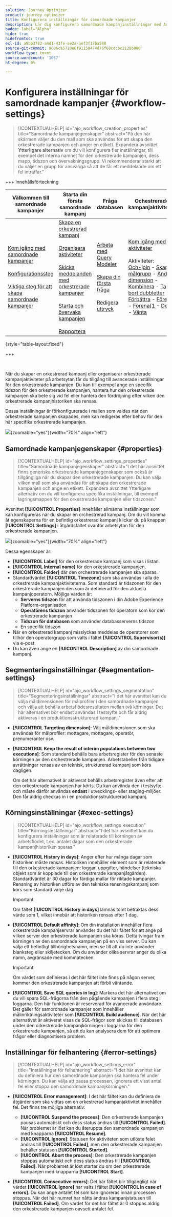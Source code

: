 ```yaml
---
solution: Journey Optimizer
product: journey optimizer
title: Konfigurera inställningar för samordnade kampanjer
description: Lär dig konfigurera samordnade kampanjinställningar med Adobe Journey Optimizer
badge: label="Alpha"
hide: true
hidefromtoc: true
exl-id: a9bb3782-a4d1-43fe-ae2a-aef3f17ba588
source-git-commit: 9606ca5710e6f91159474d76f68cdcbc2128b000
workflow-type: tm+mt
source-wordcount: '1057'
ht-degree: 0%

---
```


# Konfigurera inställningar för samordnade kampanjer {#workflow-settings}

>[!CONTEXTUALHELP]
>id="ajo_workflow_creation_properties"
>title="Samordnade kampanjegenskaper"
>abstract="På den här skärmen väljer du den mall som ska användas för att skapa den orkestrerade kampanjen och anger en etikett. Expandera avsnittet **Ytterligare alternativ** om du vill konfigurera fler inställningar, till exempel det interna namnet för den orkestrerade kampanjen, dess mapp, tidszon och övervakningsgrupp. Vi rekommenderar starkt att du väljer en grupp för ansvariga så att de får ett meddelande om ett fel inträffar."

+++ Innehållsförteckning

| Välkommen till samordnade kampanjer | Starta din första samordnade kampanj | Fråga databasen | Ochestrerade kampanjaktiviteter |
|---|---|---|---|
| [Kom igång med samordnade kampanjer](gs-orchestrated-campaigns.md)<br/><br/>[Konfigurationssteg](configuration-steps.md)<br/><br/>[Viktiga steg för att skapa samordnade kampanjer](gs-campaign-creation.md) | [Skapa en orkestrerad kampanj](create-orchestrated-campaign.md)<br/><br/>[Organisera aktiviteter](orchestrate-activities.md)<br/><br/>[Skicka meddelanden med orkestrerade kampanjer](send-messages.md)<br/><br/>[Starta och övervaka kampanjen](start-monitor-campaigns.md)<br/><br/>[Rapportera](reporting-campaigns.md) | [Arbeta med Query Modeler](orchestrated-query-modeler.md)<br/><br/>[Skapa din första fråga](build-query.md)<br/><br/>[Redigera uttryck](edit-expressions.md) | [Kom igång med aktiviteter](activities/about-activities.md)<br/><br/>Aktiviteter:<br/>[Och-join](activities/and-join.md) - [Skapa målgrupp](activities/build-audience.md) - [Ändra dimension](activities/change-dimension.md) - [Kombinera](activities/combine.md) - [Ta bort dubbletter](activities/deduplication.md) - [Förbättra](activities/enrichment.md) - [Förena](activities/fork.md) - [Förena{1 ](activities/reconciliation.md) - [Dela](activities/split.md) - [Vänta](activities/wait.md) |

{style="table-layout:fixed"}

+++

<br/>

När du skapar en orkestrerad kampanj eller organiserar orkestrerade kampanjaktiviteter på arbetsytan får du tillgång till avancerade inställningar för den orkestrerade kampanjen. Du kan till exempel ange en specifik tidszon för den orkestrerade kampanjen, hantera hur den orkestrerade kampanjen ska bete sig vid fel eller hantera den fördröjning efter vilken den orkestrerade kampanjhistoriken ska rensas.

Dessa inställningar är förkonfigurerade i mallen som valdes när den orkestrerade kampanjen skapades, men kan redigeras efter behov för den här specifika orkestrerade kampanjen.

![](assets/workflow-settings-button.png){zoomable="yes"}{width="70%" align="left"}

## Samordnade kampanjegenskaper {#properties}

>[!CONTEXTUALHELP]
>id="ajo_workflow_settings_properties"
>title="Samordnade kampanjegenskaper"
>abstract="I det här avsnittet finns generiska orkestrerade kampanjegenskaper som också är tillgängliga när du skapar den orkestrerade kampanjen. Du kan välja vilken mall som ska användas för att skapa den orkestrerade kampanjen och ange en etikett. Expandera avsnittet Ytterligare alternativ om du vill konfigurera specifika inställningar, till exempel lagringsmappen för den orkestrerade kampanjen eller tidszonen."

Avsnittet **[!UICONTROL Properties]** innehåller allmänna inställningar som kan konfigureras när du skapar en orchestrerad kampanj. Om du vill komma åt egenskaperna för en befintlig orkestrerad kampanj klickar du på knappen **[!UICONTROL Settings]** i åtgärdsfältet ovanför arbetsytan för den orkestrerade kampanjen.


![](assets/workflow-settings.png){zoomable="yes"}{width="70%" align="left"}


Dessa egenskaper är:

* **[!UICONTROL Label]** för den orkestrerade kampanj som visas i listan.
* **[!UICONTROL Internal name]** för den orkestrerade kampanjen.
* **[!UICONTROL Folder]** där den orchestrerade kampanjen ska sparas.
* Standardvärdet **[!UICONTROL Timezone]** som ska användas i alla de orkestrerade kampanjaktiviteterna. Som standard är tidszonen för den orkestrerade kampanjen den som är definierad för den aktuella kampanjoperatorn.
Möjliga värden är:
   * **Serverns tidszon** för att använda tidszonen i din Adobe Experience Platform-organisation
   * **Operatörens tidszon** använder tidszonen för operatorn som kör den orkestrerade kampanjen
   * **Tidszon för databasen** som använder databasserverns tidszon
   * En specifik tidszon
* När en orkestrerad kampanj misslyckas meddelas de operatorer som tillhör den operatorgrupp som valts i fältet **[!UICONTROL Supervisor(s)]** via e-post.
* Du kan även ange en **[!UICONTROL Description]** av din samordnade kampanj.

## Segmenteringsinställningar  {#segmentation-settings}

>[!CONTEXTUALHELP]
>id="ajo_workflow_settings_segmentation"
>title="Segmenteringsinställningar"
>abstract="I det här avsnittet kan du välja måldimensionen för målprofiler i den samordnade kampanjen och välja att behålla arbetsflödesresultaten mellan två körningar. Det här alternativet bör endast användas i testsyfte och får aldrig aktiveras i en produktionsstrukturerad kampanj."

* **[!UICONTROL Targeting dimension]**: Välj måldimensionen som ska användas för målprofiler: mottagare, mottagare, operatör, prenumeranter osv.

* **[!UICONTROL Keep the result of interim populations between two executions]**: Som standard behålls bara arbetsregister för den senaste körningen av den orchestrerade kampanjen. Arbetstabeller från tidigare avrättningar rensas av en teknisk, strukturerad kampanj som körs dagligen.

  Om det här alternativet är aktiverat behålls arbetsregister även efter att den orkestrerade kampanjen har körts. Du kan använda den i testsyfte och måste därför användas **endast** i utvecklings- eller staging-miljöer. Den får aldrig checkas in i en produktionsstrukturerad kampanj.

## Körningsinställningar  {#exec-settings}

>[!CONTEXTUALHELP]
>id="ajo_workflow_settings_execution"
>title="Körningsinställningar"
>abstract="I det här avsnittet kan du konfigurera inställningar som är relaterade till körningen av arbetsflödet, t.ex. antalet dagar som den orkestrerade kampanjhistoriken sparas."

* **[!UICONTROL History in days]**: Anger efter hur många dagar som historiken måste rensas. Historiken innehåller element som är relaterade till den orkestrerade kampanjen: loggar, uppgifter, händelser (tekniska objekt som är kopplade till den orkestrerade kampanjåtgärden). Standardvärdet är 30 dagar för färdiga mallar för riktade kampanjer. Rensning av historiken utförs av den tekniska rensningskampanj som körs som standard varje dag

  >[!IMPORTANT]
  >
  >Om fältet **[!UICONTROL History in days]** lämnas tomt betraktas dess värde som 1, vilket innebär att historiken rensas efter 1 dag.

* **[!UICONTROL Default affinity]**: Om din installation innehåller flera orkestrerade kampanjservrar använder du det här fältet för att ange på vilken server den orkestrerade kampanjen ska köras. Detta tvingar fram körningen av den samordnade kampanjen på en viss server. Du kan välja ett befintligt tillhörighetsnamn, men se till att du inte använder blanksteg eller skiljetecken. Om du använder olika servrar anger du olika namn, avgränsade med kommatecken.

  >[!IMPORTANT]
  >
  >Om värdet som definieras i det här fältet inte finns på någon server, kommer den orkestrerade kampanjen att förbli väntande.


* **[!UICONTROL Save SQL queries in log]**: Markera det här alternativet om du vill spara SQL-frågorna från den pågående kampanjen i flera steg i loggarna. Den här funktionen är reserverad för avancerade användare. Det gäller för samordnade kampanjer som innehåller målinriktningsaktiviteter som **[!UICONTROL Build audience]**. När det här alternativet är aktiverat visas de SQL-frågor som skickas till databasen under den orkestrerade kampanjkörningen i loggarna för den orkestrerade kampanjen, så att du kan analysera dem för att optimera frågor eller diagnostisera problem.

## Inställningar för felhantering  {#error-settings}

>[!CONTEXTUALHELP]
>id="ajo_workflow_settings_error"
>title="Inställningar för felhantering"
>abstract="I det här avsnittet kan du definiera hur den samordnade kampanjen ska hantera fel under körningen. Du kan välja att pausa processen, ignorera ett visst antal fel eller stoppa den samordnade kampanjkörningen."

* **[!UICONTROL Error management]**: I det här fältet kan du definiera de åtgärder som ska vidtas om en orkestrerad kampanjaktivitet innehåller fel. Det finns tre möjliga alternativ:

   * **[!UICONTROL Suspend the process]**: Den orkestrerade kampanjen pausas automatiskt och dess status ändras till **[!UICONTROL Failed]**. När problemet är löst kan du återuppta den samordnade kampanjen med knapparna **[!UICONTROL Resume]**.
   * **[!UICONTROL Ignore]**: Statusen för aktiviteten som utlöste felet ändras till **[!UICONTROL Failed]**, men den orkestrerade kampanjen behåller statusen **[!UICONTROL Started]**. <!-- TO ADD ONCE SCHEUDLER IS AVAILABLE This configuration is relevant for recurring tasks: if the branch includes a scheduler, it will start normally next time the workflow is executed.-->
   * **[!UICONTROL Abort the process]**: Den orkestrerade kampanjen stoppas automatiskt och dess status ändras till **[!UICONTROL Failed]**. När problemet är löst startar du om den orkestrerade kampanjen med knapparna **[!UICONTROL Start]**.

* **[!UICONTROL Consecutive errors]**: Det här fältet blir tillgängligt när värdet **[!UICONTROL Ignore]** har valts i fältet **[!UICONTROL In case of errors]**. Du kan ange antalet fel som kan ignoreras innan processen stoppas. När det här numret har nåtts ändras kampanjstatusen till **[!UICONTROL Failed]**. Om värdet för det här fältet är 0 stoppas aldrig den orkestrerade kampanjen oavsett antalet fel.


